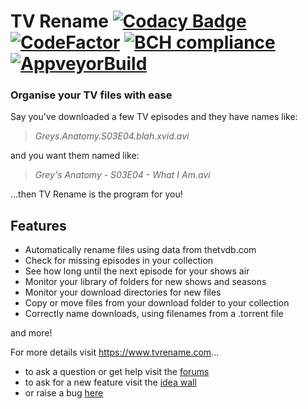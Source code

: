 # TV Rename [![Codacy Badge](https://api.codacy.com/project/badge/Grade/6c673482ee224226aea084243a955886)](https://www.codacy.com/project/mark.summerville/tvrename/dashboard?utm_source=github.com&amp;utm_medium=referral&amp;utm_content=TV-Rename/tvrename&amp;utm_campaign=Badge_Grade_Dashboard)  [![CodeFactor](https://www.codefactor.io/repository/github/tv-rename/tvrename/badge)](https://www.codefactor.io/repository/github/tv-rename/tvrename)  [![BCH compliance](https://bettercodehub.com/edge/badge/TV-Rename/tvrename?branch=master)](https://bettercodehub.com/) [![AppveyorBuild](https://ci.appveyor.com/api/projects/status/github/TV-Rename/tvrename?svg=true)](https://ci.appveyor.com/project/MarkSummerville/tvrename)

### Organise your TV files with ease

Say you've downloaded a few TV episodes and they have names like:

> *Greys.Anatomy.S03E04.blah.xvid.avi*

and you want them named like:

> *Grey's Anatomy - S03E04 - What I Am.avi*

...then TV Rename is the program for you!

## Features

* Automatically rename files using data from thetvdb.com
* Check for missing episodes in your collection
* See how long until the next episode for your shows air
* Monitor your library of folders for new shows and seasons
* Monitor your download directories for new files
* Copy or move files from your download folder to your collection
* Correctly name downloads, using filenames from a .torrent file

and more!

For more details visit https://www.tvrename.com...

* to ask a question or get help visit the [forums](https://groups.google.com/forum/#!forum/tvrename)
* to ask for a new feature visit the [idea wall](http://ideas.theideawall.com/TVRename/Forum/Details/8dea3275-4010-4bab-9763-a8bb613517e0)
* or raise a bug [here](https://github.com/TV-Rename/tvrename/issues)
